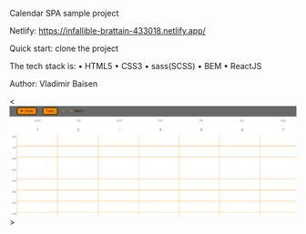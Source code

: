 Calendar SPA sample project

Netlify: https://infallible-brattain-433018.netlify.app/

Quick start: clone the project

The tech stack is:
• HTML5
• CSS3
• sass(SCSS)
• BEM
• ReactJS

Author: Vladimir Baisen

<![Calendar](calendar.png)>
